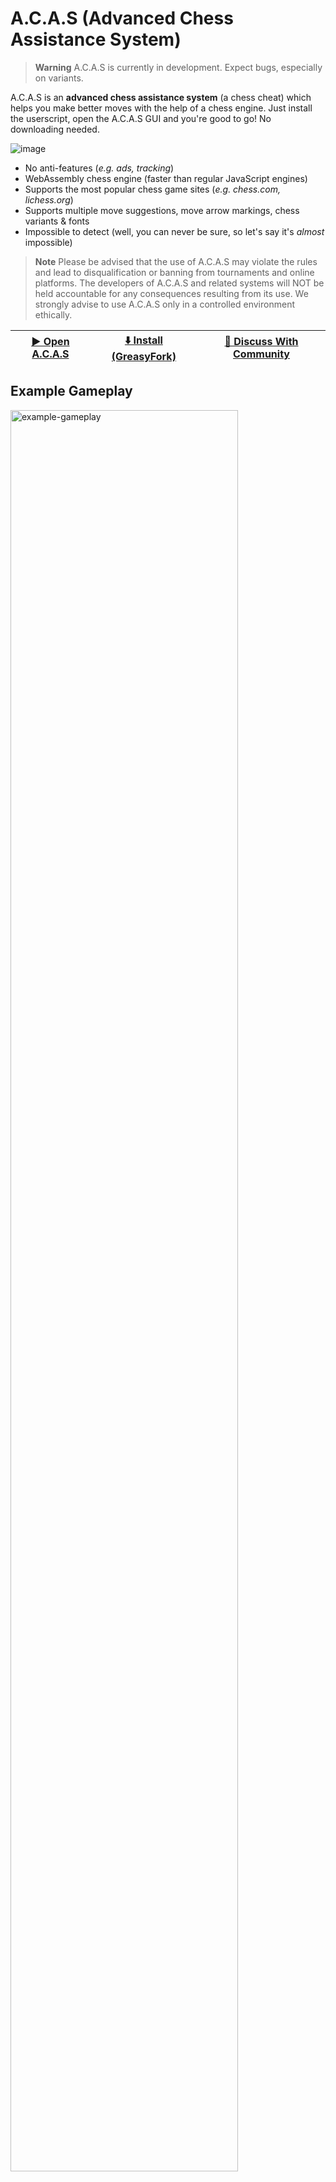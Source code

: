 # A.C.A.S (Advanced Chess Assistance System)

> **Warning** A.C.A.S is currently in development. Expect bugs, especially on variants.

A.C.A.S is an **advanced chess assistance system** (a chess cheat) which helps you make better moves with the help of a chess engine. Just install the userscript, open the A.C.A.S GUI and you're good to go! No downloading needed.

![image](https://github.com/Hakorr/A.C.A.S/assets/76921756/791ad4ef-96c8-4679-ad78-e1188c73d5e4)




* No anti-features (*e.g. ads, tracking*)
* WebAssembly chess engine (faster than regular JavaScript engines)
* Supports the most popular chess game sites (*e.g. chess.com, lichess.org*)
* Supports multiple move suggestions, move arrow markings, chess variants & fonts
* Impossible to detect (well, you can never be sure, so let's say it's *almost* impossible)

> **Note** Please be advised that the use of A.C.A.S may violate the rules and lead to disqualification or banning from tournaments and online platforms. The developers of A.C.A.S and related systems will NOT be held accountable for any consequences resulting from its use. We strongly advise to use A.C.A.S only in a controlled environment ethically.

| [▶️ Open A.C.A.S](https://hakorr.github.io/A.C.A.S/) | [⬇️ Install (GreasyFork)](https://greasyfork.org/en/scripts/459137-a-c-a-s-advanced-chess-assistance-system)  | [💬 Discuss With Community](https://hakorr.github.io/Userscripts/community/invite)
|-------|-------|-------|

## Example Gameplay

<img src="https://github.com/Hakorr/A.C.A.S/assets/76921756/9a6dcab4-04db-4409-8f9f-3d871120746c" alt="example-gameplay" style="width:85%;"/>

## Getting Started

Simply [install the A.C.A.S userscript](https://greasyfork.org/en/scripts/459137-a-c-a-s-advanced-chess-assistance-system), open the [A.C.A.S GUI](https://hakorr.github.io/A.C.A.S/) and a supported chess game site. Then, just start playing!

> **Note**
> You need to keep the A.C.A.S GUI tab active to keep the whole system functional. Think of the tab as an engine of a car, the userscript alone is simply an empty hull, it won't run, nor move. The A.C.A.S GUI has the chess engine which calculates the moves.
> 

## Fundamental Idea

| A.C.A.S (Tab #1)    | Chess Website (Tab #2)  |
|----------------------|----------------------|
| ![image](https://github.com/Hakorr/A.C.A.S/assets/76921756/750998aa-061e-478a-a2c2-5e7c5b341775) | ![image](https://github.com/Hakorr/A.C.A.S/assets/76921756/ad87db6b-4dc5-4443-8405-29ad140d5894) |
| The engine runs on a completely different tab than the chess game page, completely isolated from it. The site cannot block the usage of A.C.A.S. | A.C.A.S sends move data via [CommLink](https://github.com/AugmentedWeb/CommLink) and the userscript displays the data on the board using [UniversalBoardDrawer](https://github.com/Hakorr/UniversalBoardDrawer). (*If "Display Moves On External Site" setting is activated!*) |

### Arrow Meaning

| Color    | Meaning  |
|----------------------|----------------------|
| 🟩 | Best Move |
| 🟦 | Secondary Move |
| 🟥 | Enemy Move |

> **Note** Enemy move is shown if "*Display Opponent Move Guess*" setting is activated and the square an arrow starts from is hovered. The enemy move arrow is just a guess made by the engine and means that the engine thinks after you make the move the arrow suggests, the enemy will make the move the enemy arrow suggests.

## Q&A

### Why did I get banned, wasn't this impossible to detect?

Chess engines simply play differently than humans. It's fairly easy to detect by pure statistics. For example, chess.com bans about 16 000 players for fair play abuse each month.

Your ban most likely wasn't because of the site detecting A.C.A.S, it was because of your suspicious behaviour patterns. A.C.A.S cannot fix this, it's your responsiblity to play as a human.

Don't want to get banned again? Don't use A.C.A.S against other humans.

### Why doesn't it work?

Before making an issue, please read these and also join the [Userscript Hub](https://hakorr.github.io/Userscripts/community/invite) Discord server for assistance,

- Make sure the [A.C.A.S GUI](https://hakorr.github.io/A.C.A.S/) is active. Do not close the tab. Browsers freeze code execution on inactive pages, you need to visit the A.C.A.S GUI tab from time to time or keep it open on a separate window. This prevents A.C.A.S from freezing and not giving any move suggestions, for example.

- Do you not see any moves displayed on the chess site? Are you sure you have enabled "Display Moves On External Site" box on the A.C.A.S GUI settings? After enabling that setting, please refresh the chess site to see changes.

- Are you trying to play variants on Chess.com? If so, it's not currently supported very well since I had to rush the project, sorry! Other sites with variants might also be buggy, you can make an issue about that if you want.

Otherwise, it could be a bug, please make an issue [here](https://github.com/Hakorr/A.C.A.S/issues/new). 

> **Note** When making an issue, please be descriptive! Mention,
> - The chess site and the variant you were playing.
> - The browser and the userscript manager you were using.
> - What did you do for the bug to happen, does it happen often? How could I reproduce it?
> - You can also include a screenshot of the browser console (e.g. `CTRL + SHIFT + I` or right click, inspect, and go to the console tab), look for **grey underlined text** at the beginning of a red background area, on the right side of the screen, which has the word 'A.C.A.S'. That's an error from the userscript.

## Development

### A.C.A.S GUI

#### Hosting on localhost

1) Install the A.C.A.S userscript.
2) Select a webserver of your choosing, e.g. [UwAmp](https://www.uwamp.com/en/).
3) Create a folder named `A.C.A.S` to the root folder of your webserver. (e.g. `www/A.C.A.S`)
4) Clone the repository and put the files inside the folder you just created.
6) You should now see A.C.A.S running on `http://localhost/A.C.A.S/`.
7) Make sure the A.C.A.S userscript is on and you should be good to go!

> **Warning** Make sure there are no additional folders which would make the URL like `http://localhost/A.C.A.S/A.C.A.S/`.

> **Note** You can use [GitHub Desktop](https://desktop.github.com/) to make Git actions such as cloning easy.

### A.C.A.S Userscript

Developing the userscript is easy, simply develop it as you'd any other userscripts.

> **Note** Browsers might cache userscripts after you've refreshed the site enough times. If you notice your userscript being cached, disable the userscript, refresh the page, then enable the userscript and refresh the page again.

## Used Libraries

* [Fairy Stockfish WASM](https://github.com/fairy-stockfish/fairy-stockfish.wasm) (*the chess engine of A.C.A.S*)
* [COI-Serviceworker](https://github.com/gzuidhof/coi-serviceworker) (*allowing WASM on GitHub pages, extremely important library*)
* [HackTimer](https://github.com/turuslan/HackTimer) (*bypasses browser timer throttling, it's questionable if this does anything, but it doesn't hurt to have it for now*)
* [ChessgroundX](https://github.com/gbtami/chessgroundx) (*for displaying a board on the GUI. Modified the library a bit*)
* [FileSaver](http://purl.eligrey.com/github/FileSaver.js) (*for saving the config file*)

## Used Libraries (Made for A.C.A.S)

* [UniversalBoardDrawer](https://github.com/Hakorr/UniversalBoardDrawer) (*for drawing arrows on the GUI and the chess site chessboards*)
* [CommLink](https://github.com/AugmentedWeb/CommLink) (*for cross-window communication between the GUI tab and chess sites*)

## Contact

Discussion about A.C.A.S can be had on the [Userscript Hub](https://hakorr.github.io/Userscripts/community/invite) Discord server.

## Other

You can find the userscript on [GreasyFork](https://greasyfork.org/en/scripts/459137-a-c-a-s-advanced-chess-assistance-system) as well.

You can find A.C.A.S v1 [here](https://github.com/Hakorr/Userscripts/tree/main/Other/A.C.A.S). It is no longer updated.
